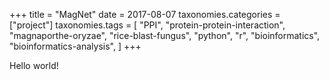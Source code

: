 +++
title = "MagNet"
date = 2017-08-07
taxonomies.categories = ["project"]
taxonomies.tags = [
    "PPI", "protein-protein-interaction",
    "magnaporthe-oryzae", "rice-blast-fungus", "python", "r",
    "bioinformatics", "bioinformatics-analysis",
]
+++

Hello world!
